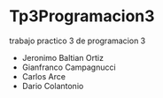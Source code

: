 # Tp3Programacion3
trabajo practico 3 de programacion 3
- Jeronimo Baltian Ortiz
- Gianfranco Campagnucci
- Carlos Arce
- Dario Colantonio
